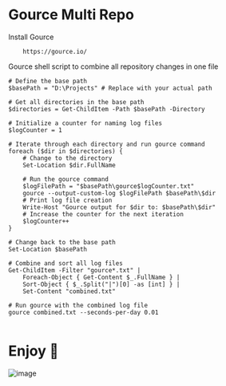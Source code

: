 # Gource Multi Repo
Install Gource
```
	https://gource.io/
```
Gource shell script to combine all repository changes in one file
```
# Define the base path
$basePath = "D:\Projects" # Replace with your actual path

# Get all directories in the base path
$directories = Get-ChildItem -Path $basePath -Directory

# Initialize a counter for naming log files
$logCounter = 1

# Iterate through each directory and run gource command
foreach ($dir in $directories) {
    # Change to the directory
    Set-Location $dir.FullName

    # Run the gource command
	$logFilePath = "$basePath\gource$logCounter.txt"
    gource --output-custom-log $logFilePath $basePath\$dir
	# Print log file creation
	Write-Host "Gource output for $dir to: $basePath\$dir"
    # Increase the counter for the next iteration
    $logCounter++
}

# Change back to the base path
Set-Location $basePath

# Combine and sort all log files
Get-ChildItem -Filter "gource*.txt" | 
    Foreach-Object { Get-Content $_.FullName } | 
    Sort-Object { $_.Split("|")[0] -as [int] } | 
    Set-Content "combined.txt"

# Run gource with the combined log file
gource combined.txt --seconds-per-day 0.01


```

# Enjoy 🚀
![image](https://github.com/TheSmallPixel/GourceMultiRepo/assets/25280244/f18a7e22-0cf1-44da-b49a-3fac7ccf3459)
